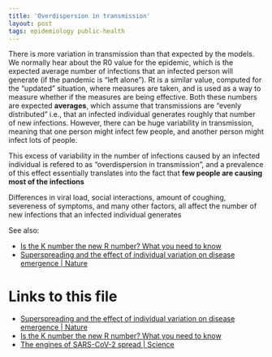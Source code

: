 ```yaml
---
title: 'Overdispersion in transmission'
layout: post
tags: epidemiology public-health
---
```




There is more variation in transmission than that expected by the models.
We normally hear about the R0 value for the epidemic, which is the expected
average number of infections that an infected person will generate (if the
pandemic is &ldquo;left alone&rdquo;). Rt is a similar value, computed for the &ldquo;updated&rdquo;
situation, where measures are taken, and is used as a way to measure whether
if the measures are being effective. Both these numbers are expected
**averages**, which assume that transmissions are &ldquo;evenly distributed&rdquo; i.e.,
that an infected individual generates roughly that number of new infections.
However, there can be huge variability in transmission, meaning that one
person might infect few people, and another person might infect lots of people.

This excess of variability in the number of infections caused by an infected
individual is refered to as &ldquo;overdispersion in transmission&rdquo;, and a prevalence
of this effect essentially translates into the fact that **few people are causing most of the infections**

Differences in viral load, social interactions, amount of coughing, severeness
of symptoms, and many other factors, all affect the number of new infections that
an infected individual generates

See also:
-   [Is the K number the new R number? What you need to know](is_the_k_number_the_new_r_number_what_you_need_to_know.md)
-   [Superspreading and the effect of individual variation on disease emergence | Nature](superspreading_and_the_effect_of_individual_variation_on_disease_emergence_nature.md)


# Links to this file

- [Superspreading and the effect of individual variation on disease emergence | Nature](/superspreading_and_the_effect_of_individual_variation_on_disease_emergence_nature)
- [Is the K number the new R number? What you need to know](/is_the_k_number_the_new_r_number_what_you_need_to_know)
- [The engines of SARS-CoV-2 spread | Science](/the_engines_of_sars_cov_2_spread_science)
